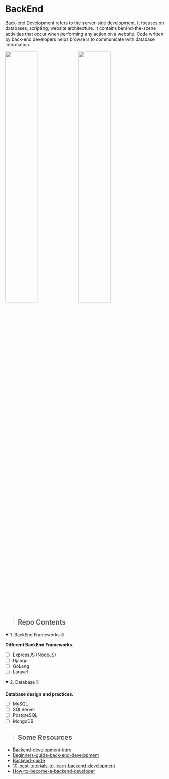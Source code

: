 # BackEnd

Back-end Development refers to the server-side development. It focuses on databases, scripting, website architecture. It contains behind-the-scene activities that occur when performing any action on a website. Code written by back-end developers helps browsers to communicate with database information.

<img src='https://i.ytimg.com/vi/YGxrvHGCJ2Y/maxresdefault.jpg' width=45%> <img src='https://hachinet.com/upload/2020/08/hinh-anh-bai-viet-202008240419_1153518213.jpg' width=45%>

> ## Repo Contents

<details open>
<summary>1. BackEnd Frameworks 🌐</summary>

**Different BackEnd Frameworks.**

- [ ] ExpressJS (NodeJS)
- [ ] Django
- [ ] GoLang
- [ ] Laravel
</details>

<details open>
<summary>2. Database 🗄</summary>

**Database design and practices.**

- [ ] MySQL
- [ ] SQLServer
- [ ] PostgreSQL
- [ ] MongoDB
</details>

> ## Some Resources

- [Backend-development-intro](https://learntocodewith.me/posts/backend-development/)
- [Beginners-guide-back-end-development](https://www.upwork.com/resources/beginners-guide-back-end-development)
- [Backend-guide](https://masteringbackend.com/posts/backend-development)
- [10-best-tutorials-to-learn-backend-development](https://medium.com/for-self-taught-developers/10-best-tutorials-to-learn-backend-development-9ff3b984db9)
- [How-to-become-a-backend-developer](https://hackr.io/blog/how-to-become-a-backend-developer)

